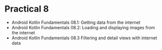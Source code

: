 Practical 8
==============================
- Android Kotlin Fundamentals 08.1: Getting data from the internet
- Android Kotlin Fundamentals 08.2: Loading and displaying images from the internet
- Android Kotlin Fundamentals 08.3 Filtering and detail views with internet data
